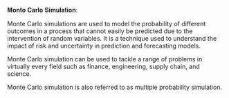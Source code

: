 𝐌𝐨𝐧𝐭𝐨 𝐂𝐚𝐫𝐥𝐨 𝐒𝐢𝐦𝐮𝐥𝐚𝐭𝐢𝐨𝐧:

Monte Carlo simulations are used to model the probability of different outcomes in a process that cannot easily be predicted due to the intervention of random variables. It is a technique used to understand the impact of risk and uncertainty in prediction and forecasting models.

Monte Carlo simulation can be used to tackle a range of problems in virtually every field such as finance, engineering, supply chain, and science.

Monte Carlo simulation is also referred to as multiple probability simulation.
